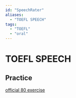 ```yaml
---
id: "SpeechRater"
aliases:
  - "TOEFL SPEECH"
tags:
  - "TOEFL"
  - "oral"
---
```


# TOEFL SPEECH

## Practice

[official 80 exercise](https://toefl.kmf.com/speak/gold/1/1)


